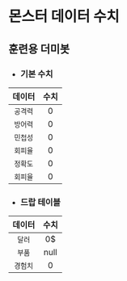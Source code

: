 # 몬스터 데이터 수치

## 훈련용 더미봇
* ### 기본 수치
| 데이터 | 수치 |
| :---: | :---: |
| `공격력` | 0 |
| `방어력` | 0 |
| `민첩성` | 0 |
| `회피율` | 0 |
| `정확도` | 0 |
| `회피율` | 0 |
* ### 드랍 테이블
| 데이터 | 수치 |
| :---: | :---: |
| `달러` | 0$ |
| `부품` | null |
| `경험치` | 0 |
